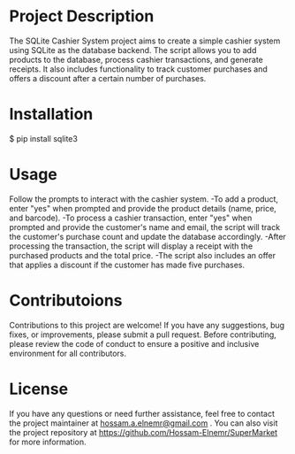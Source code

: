 # Project Description
The SQLite Cashier System project aims to create a simple cashier system using SQLite as the database backend.
The script allows you to add products to the database, process cashier transactions, and generate receipts.
It also includes functionality to track customer purchases and offers a discount after a certain number of purchases.

# Installation
$ pip install sqlite3

# Usage
Follow the prompts to interact with the cashier system.
-To add a product, enter "yes" when prompted and provide the product details (name, price, and barcode).
-To process a cashier transaction, enter "yes" when prompted and provide the customer's name and email,
the script will track the customer's purchase count and update the database accordingly.
-After processing the transaction, the script will display a receipt with the purchased products and the total price.
-The script also includes an offer that applies a discount if the customer has made five purchases.

# Contributoions
Contributions to this project are welcome! If you have any suggestions, bug fixes, or improvements, please submit a pull request.
Before contributing, please review the code of conduct to ensure a positive and inclusive environment for all contributors.

# License
If you have any questions or need further assistance, feel free to contact the project maintainer at hossam.a.elnemr@gmail.com .
You can also visit the project repository at https://github.com/Hossam-Elnemr/SuperMarket for more information.
